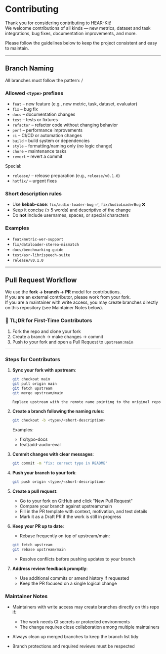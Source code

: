 # Contributing

Thank you for considering contributing to HEAR-Kit!  
We welcome contributions of all kinds — new metrics, dataset and task integrations, bug fixes, documentation improvements, and more.  

Please follow the guidelines below to keep the project consistent and easy to maintain.

---

## Branch Naming

All branches must follow the pattern:
<type>/<short-description>

### Allowed `<type>` prefixes
- `feat` – new feature (e.g., new metric, task, dataset, evaluator)
- `fix` – bug fix
- `docs` – documentation changes
- `test` – tests or fixtures
- `refactor` – refactor code without changing behavior
- `perf` – performance improvements
- `ci` – CI/CD or automation changes
- `build` – build system or dependencies
- `style` – formatting/naming only (no logic change)
- `chore` – maintenance tasks
- `revert` – revert a commit

Special:
- `release/` – release preparation (e.g., `release/v0.1.0`)
- `hotfix/` – urgent fixes

### Short description rules
- Use **kebab-case**: `fix/audio-loader-bug` ✅, `fix/AudioLoaderBug` ❌
- Keep it concise (≤ 5 words) and descriptive of the change
- Do **not** include usernames, spaces, or special characters

### Examples
- `feat/metric-wer-support`
- `fix/dataloader-stereo-mismatch`
- `docs/benchmarking-guide`
- `test/asr-librispeech-suite`
- `release/v0.1.0`

---

## Pull Request Workflow

We use the **fork → branch → PR** model for contributions.  
If you are an external contributor, please work from your fork.  
If you are a maintainer with write access, you may create branches directly on this repository (see Maintainer Notes below).

### 🚀 TL;DR for First-Time Contributors
1. Fork the repo and clone your fork  
2. Create a branch → make changes → commit  
3. Push to your fork and open a Pull Request to `upstream:main`  

---

### Steps for Contributors

1. **Sync your fork with upstream**:  
   ```bash
   git checkout main
   git pull origin main
   git fetch upstream
   git merge upstream/main

   Replace upstream with the remote name pointing to the original repository.

2. **Create a branch following the naming rules**:
   ```bash
   git checkout -b <type>/<short-description>
   ```
   Examples:
   - fix/typo-docs
   - feat/add-audio-eval

3. **Commit changes with clear messages**:
    ```bash
    git commit -m "fix: correct typo in README"
    ```

4. **Push your branch to your fork**:
    ```bash
    git push origin <type>/<short-description>
    ```

5. **Create a pull request**:
    - Go to your fork on GitHub and click "New Pull Request"
    - Compare your branch against upstream:main
    - Fill in the PR template with context, motivation, and test details
    - Mark it as a Draft PR if the work is still in progress  
   
6. **Keep your PR up to date**:
    - Rebase frequently on top of upstream/main:
    ```bash
    git fetch upstream
    git rebase upstream/main
    ```
    - Resolve conflicts before pushing updates to your branch

7. **Address review feedback promptly**:
    - Use additional commits or amend history if requested
    - Keep the PR focused on a single logical change

### Maintainer Notes

- Maintainers with write access may create branches directly on this repo if:
    - The work needs CI secrets or protected environments
    - The change requires close collaboration among multiple maintainers

- Always clean up merged branches to keep the branch list tidy
- Branch protections and required reviews must be respected